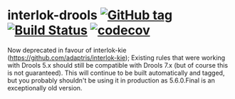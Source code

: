 # interlok-drools [![GitHub tag](https://img.shields.io/github/tag/adaptris/interlok-drools.svg)](https://github.com/adaptris/interlok-drools/tags) [![Build Status](https://travis-ci.org/adaptris/interlok-drools.svg?branch=develop)](https://travis-ci.org/adaptris/interlok-drools)  [![codecov](https://codecov.io/gh/adaptris/interlok-drools/branch/develop/graph/badge.svg)](https://codecov.io/gh/adaptris/interlok-drools) 

Now deprecated in favour of interlok-kie (https://github.com/adaptris/interlok-kie); Existing rules that were working with Drools 5.x should still be compatible with Drools 7.x (but of course this is not guaranteed). This will continue to be built automatically and tagged, but you probably shouldn't be using it in production as 5.6.0.Final is an exceptionally old version.
